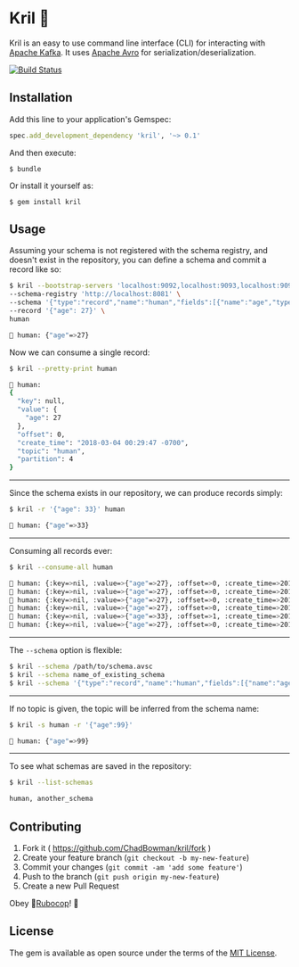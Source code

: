 # Kril 🦐

Kril is an easy to use command line interface (CLI) for interacting with [Apache Kafka](https://kafka.apache.org/). It uses [Apache Avro](https://avro.apache.org/) for serialization/deserialization.

[![Build Status](https://travis-ci.org/ChadBowman/kril.svg?branch=master)](https://travis-ci.org/ChadBowman/kril)

## Installation

Add this line to your application's Gemspec:

```ruby
spec.add_development_dependency 'kril', '~> 0.1'
```

And then execute:

    $ bundle

Or install it yourself as:

    $ gem install kril

## Usage

Assuming your schema is not registered with the schema registry, and doesn't exist in the repository, you can define a schema and commit a record like so:
```bash
$ kril --bootstrap-servers 'localhost:9092,localhost:9093,localhost:9094' \
--schema-registry 'http://localhost:8081' \
--schema '{"type":"record","name":"human","fields":[{"name":"age","type":"int"}]}' \
--record '{"age": 27}' \
human
```
```bash
🦐 human: {"age"=>27}
```

Now we can consume a single record:
```bash
$ kril --pretty-print human
```
```bash
🦐 human: 
{
  "key": null,
  "value": {
    "age": 27
  },
  "offset": 0,
  "create_time": "2018-03-04 00:29:47 -0700",
  "topic": "human",
  "partition": 4
}
```
---
Since the schema exists in our repository, we can produce records simply:
```bash
$ kril -r '{"age": 33}' human
```
```bash
🦐 human: {"age"=>33}
```
---
Consuming all records ever:
```bash
$ kril --consume-all human
```
```bash
🦐 human: {:key=>nil, :value=>{"age"=>27}, :offset=>0, :create_time=>2018-03-04 00:12:32 -0700, :topic=>"human", :partition=>2}
🦐 human: {:key=>nil, :value=>{"age"=>27}, :offset=>0, :create_time=>2018-03-04 00:29:47 -0700, :topic=>"human", :partition=>4}
🦐 human: {:key=>nil, :value=>{"age"=>27}, :offset=>0, :create_time=>2018-03-04 00:26:33 -0700, :topic=>"human", :partition=>1}
🦐 human: {:key=>nil, :value=>{"age"=>27}, :offset=>0, :create_time=>2018-03-04 00:25:54 -0700, :topic=>"human", :partition=>3}
🦐 human: {:key=>nil, :value=>{"age"=>33}, :offset=>1, :create_time=>2018-03-04 00:34:07 -0700, :topic=>"human", :partition=>3}
🦐 human: {:key=>nil, :value=>{"age"=>27}, :offset=>0, :create_time=>2018-03-04 00:13:13 -0700, :topic=>"human", :partition=>0}
```
---
The `--schema` option is flexible:
```bash
$ kril --schema /path/to/schema.avsc
$ kril --schema name_of_existing_schema
$ kril --schema '{"type":"record","name":"human","fields":[{"name":"age","type":"int"}]}'
```
---
If no topic is given, the topic will be inferred from the schema name:
```bash
$ kril -s human -r '{"age":99}'
```
```bash
🦐 human: {"age"=>99}
```
---
To see what schemas are saved in the repository:
```bash
$ kril --list-schemas
```
```bash
human, another_schema
```
## Contributing

1. Fork it ( https://github.com/ChadBowman/kril/fork )
2. Create your feature branch (`git checkout -b my-new-feature`)
3. Commit your changes (`git commit -am 'add some feature'`)
4. Push to the branch (`git push origin my-new-feature`)
5. Create a new Pull Request

Obey 👮[Rubocop](https://github.com/bbatsov/rubocop)! 🚨

## License

The gem is available as open source under the terms of the [MIT License](https://opensource.org/licenses/MIT).
